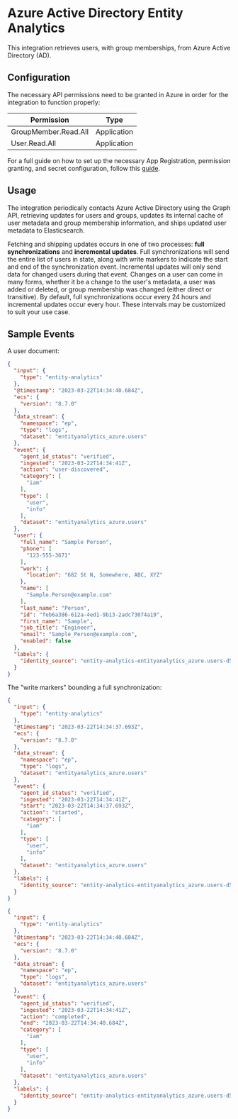 # Azure Active Directory Entity Analytics

This integration retrieves users, with group memberships, from Azure Active Directory (AD).

## Configuration

The necessary API permissions need to be granted in Azure in order for the
integration to function properly:

| Permission           | Type        |
|----------------------|-------------|
| GroupMember.Read.All | Application |
| User.Read.All        | Application |

For a full guide on how to set up the necessary App Registration, permission
granting, and secret configuration, follow this [guide](https://learn.microsoft.com/en-us/graph/auth-v2-service).

## Usage

The integration periodically contacts Azure Active Directory using the Graph API,
retrieving updates for users and groups, updates its internal cache of user
metadata and group membership information, and ships updated user metadata to
Elasticsearch.

Fetching and shipping updates occurs in one of two processes: **full synchronizations**
and **incremental updates**. Full synchronizations will send the entire list of
users in state, along with write markers to indicate the start and end of the
synchronization event. Incremental updates will only send data for changed users
during that event. Changes on a user can come in many forms, whether it be a
change to the user's metadata, a user was added or deleted, or group membership
was changed (either direct or transitive). By default, full synchronizations
occur every 24 hours and incremental updates occur every hour. These intervals
may be customized to suit your use case.

## Sample Events

A user document:

```json
{
  "input": {
    "type": "entity-analytics"
  },
  "@timestamp": "2023-03-22T14:34:40.684Z",
  "ecs": {
    "version": "8.7.0"
  },
  "data_stream": {
    "namespace": "ep",
    "type": "logs",
    "dataset": "entityanalytics_azure.users"
  },
  "event": {
    "agent_id_status": "verified",
    "ingested": "2023-03-22T14:34:41Z",
    "action": "user-discovered",
    "category": [
      "iam"
    ],
    "type": [
      "user",
      "info"
    ],
    "dataset": "entityanalytics_azure.users"
  },
  "user": {
    "full_name": "Sample Person",
    "phone": [
      "123-555-3671"
    ],
    "work": {
      "location": "682 St N, Somewhere, ABC, XYZ"
    },
    "name": [
      "Sample.Person@example.com"
    ],
    "last_name": "Person",
    "id": "feb6a386-612a-4ed1-9b13-2adc73074a19",
    "first_name": "Sample",
    "job_title": "Engineer",
    "email": "Sample_Person@example.com",
    "enabled": false
  },
  "labels": {
    "identity_source": "entity-analytics-entityanalytics_azure.users-d59eafe1-0583-4d42-b298-2bd30ef0b3b7"
  }
}
```

The "write markers" bounding a full synchronization:

```json
{
  "input": {
    "type": "entity-analytics"
  },
  "@timestamp": "2023-03-22T14:34:37.693Z",
  "ecs": {
    "version": "8.7.0"
  },
  "data_stream": {
    "namespace": "ep",
    "type": "logs",
    "dataset": "entityanalytics_azure.users"
  },
  "event": {
    "agent_id_status": "verified",
    "ingested": "2023-03-22T14:34:41Z",
    "start": "2023-03-22T14:34:37.693Z",
    "action": "started",
    "category": [
      "iam"
    ],
    "type": [
      "user",
      "info"
    ],
    "dataset": "entityanalytics_azure.users"
  },
  "labels": {
    "identity_source": "entity-analytics-entityanalytics_azure.users-d59eafe1-0583-4d42-b298-2bd30ef0b3b7"
  }
}
```

```json
{
  "input": {
    "type": "entity-analytics"
  },
  "@timestamp": "2023-03-22T14:34:40.684Z",
  "ecs": {
    "version": "8.7.0"
  },
  "data_stream": {
    "namespace": "ep",
    "type": "logs",
    "dataset": "entityanalytics_azure.users"
  },
  "event": {
    "agent_id_status": "verified",
    "ingested": "2023-03-22T14:34:41Z",
    "action": "completed",
    "end": "2023-03-22T14:34:40.684Z",
    "category": [
      "iam"
    ],
    "type": [
      "user",
      "info"
    ],
    "dataset": "entityanalytics_azure.users"
  },
  "labels": {
    "identity_source": "entity-analytics-entityanalytics_azure.users-d59eafe1-0583-4d42-b298-2bd30ef0b3b7"
  }
}
```
